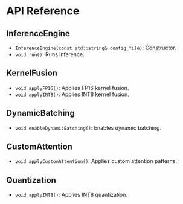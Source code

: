# API Reference

## InferenceEngine
- `InferenceEngine(const std::string& config_file)`: Constructor.
- `void run()`: Runs inference.

## KernelFusion
- `void applyFP16()`: Applies FP16 kernel fusion.
- `void applyINT8()`: Applies INT8 kernel fusion.

## DynamicBatching
- `void enableDynamicBatching()`: Enables dynamic batching.

## CustomAttention
- `void applyCustomAttention()`: Applies custom attention patterns.

## Quantization
- `void applyINT8()`: Applies INT8 quantization.